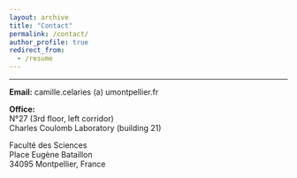 ```yaml
---
layout: archive
title: "Contact"
permalink: /contact/
author_profile: true
redirect_from:
  - /resume
---
```


***

<b>Email:</b> camille.celaries (a) umontpellier.fr

<b>Office:</b>
<br>N°27 (3rd floor, left corridor)
<br>Charles Coulomb Laboratory (building 21)

Faculté des Sciences
<br>Place Eugène Bataillon
<br>34095 Montpellier, France
